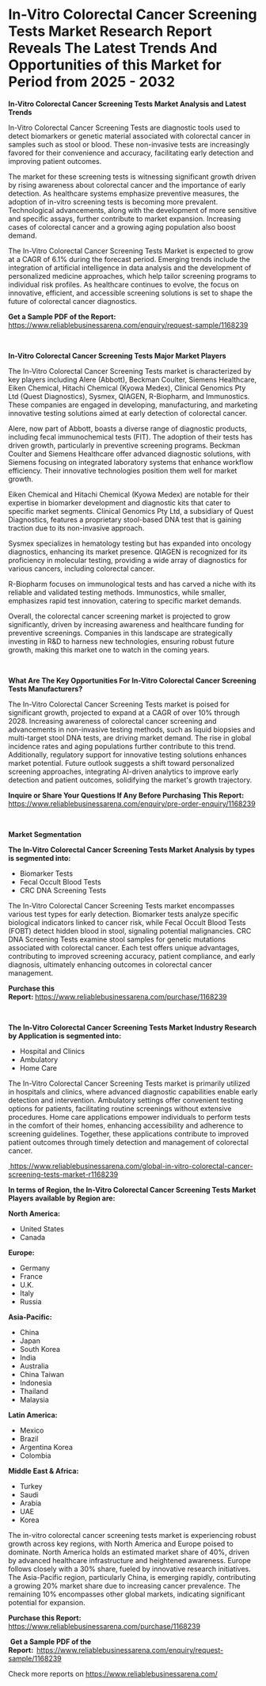 <p><h1>In-Vitro Colorectal Cancer Screening Tests Market Research Report Reveals The Latest Trends And Opportunities of this Market for Period from 2025 - 2032</h1></p><p><strong>In-Vitro Colorectal Cancer Screening Tests Market Analysis and Latest Trends</strong></p>
<p><p>In-Vitro Colorectal Cancer Screening Tests are diagnostic tools used to detect biomarkers or genetic material associated with colorectal cancer in samples such as stool or blood. These non-invasive tests are increasingly favored for their convenience and accuracy, facilitating early detection and improving patient outcomes.</p><p>The market for these screening tests is witnessing significant growth driven by rising awareness about colorectal cancer and the importance of early detection. As healthcare systems emphasize preventive measures, the adoption of in-vitro screening tests is becoming more prevalent. Technological advancements, along with the development of more sensitive and specific assays, further contribute to market expansion. Increasing cases of colorectal cancer and a growing aging population also boost demand.</p><p>The In-Vitro Colorectal Cancer Screening Tests Market is expected to grow at a CAGR of 6.1% during the forecast period. Emerging trends include the integration of artificial intelligence in data analysis and the development of personalized medicine approaches, which help tailor screening programs to individual risk profiles. As healthcare continues to evolve, the focus on innovative, efficient, and accessible screening solutions is set to shape the future of colorectal cancer diagnostics.</p></p>
<p><strong>Get a Sample PDF of the Report:&nbsp;</strong> <a href="https://www.reliablebusinessarena.com/enquiry/request-sample/1168239?utm_campaign=3531&utm_medium=2&utm_source=Github&utm_content=ia&utm_term=29032025&utm_id=in-vitro-colorectal-cancer-screening-tests">https://www.reliablebusinessarena.com/enquiry/request-sample/1168239</a></p>
<p>&nbsp;</p>
<p><strong>In-Vitro Colorectal Cancer Screening Tests Major Market Players</strong></p>
<p><p>The In-Vitro Colorectal Cancer Screening Tests market is characterized by key players including Alere (Abbott), Beckman Coulter, Siemens Healthcare, Eiken Chemical, Hitachi Chemical (Kyowa Medex), Clinical Genomics Pty Ltd (Quest Diagnostics), Sysmex, QIAGEN, R-Biopharm, and Immunostics. These companies are engaged in developing, manufacturing, and marketing innovative testing solutions aimed at early detection of colorectal cancer.</p><p>Alere, now part of Abbott, boasts a diverse range of diagnostic products, including fecal immunochemical tests (FIT). The adoption of their tests has driven growth, particularly in preventive screening programs. Beckman Coulter and Siemens Healthcare offer advanced diagnostic solutions, with Siemens focusing on integrated laboratory systems that enhance workflow efficiency. Their innovative technologies position them well for market growth.</p><p>Eiken Chemical and Hitachi Chemical (Kyowa Medex) are notable for their expertise in biomarker development and diagnostic kits that cater to specific market segments. Clinical Genomics Pty Ltd, a subsidiary of Quest Diagnostics, features a proprietary stool-based DNA test that is gaining traction due to its non-invasive approach.</p><p>Sysmex specializes in hematology testing but has expanded into oncology diagnostics, enhancing its market presence. QIAGEN is recognized for its proficiency in molecular testing, providing a wide array of diagnostics for various cancers, including colorectal cancer.</p><p>R-Biopharm focuses on immunological tests and has carved a niche with its reliable and validated testing methods. Immunostics, while smaller, emphasizes rapid test innovation, catering to specific market demands.</p><p>Overall, the colorectal cancer screening market is projected to grow significantly, driven by increasing awareness and healthcare funding for preventive screenings. Companies in this landscape are strategically investing in R&D to harness new technologies, ensuring robust future growth, making this market one to watch in the coming years. </p></p>
<p>&nbsp;</p>
<p><strong>What Are The Key Opportunities For In-Vitro Colorectal Cancer Screening Tests Manufacturers?</strong></p>
<p><p>The In-Vitro Colorectal Cancer Screening Tests market is poised for significant growth, projected to expand at a CAGR of over 10% through 2028. Increasing awareness of colorectal cancer screening and advancements in non-invasive testing methods, such as liquid biopsies and multi-target stool DNA tests, are driving market demand. The rise in global incidence rates and aging populations further contribute to this trend. Additionally, regulatory support for innovative testing solutions enhances market potential. Future outlook suggests a shift toward personalized screening approaches, integrating AI-driven analytics to improve early detection and patient outcomes, solidifying the market's growth trajectory.</p></p>
<p><strong>Inquire or Share Your Questions If Any Before Purchasing This Report:</strong> <a href="https://www.reliablebusinessarena.com/enquiry/pre-order-enquiry/1168239?utm_campaign=3531&utm_medium=2&utm_source=Github&utm_content=ia&utm_term=29032025&utm_id=in-vitro-colorectal-cancer-screening-tests">https://www.reliablebusinessarena.com/enquiry/pre-order-enquiry/1168239</a></p>
<p>&nbsp;</p>
<p><strong>Market Segmentation</strong></p>
<p><strong>The In-Vitro Colorectal Cancer Screening Tests Market Analysis by types is segmented into:</strong></p>
<p><ul><li>Biomarker Tests</li><li>Fecal Occult Blood Tests</li><li>CRC DNA Screening Tests</li></ul></p>
<p><p>The In-Vitro Colorectal Cancer Screening Tests market encompasses various test types for early detection. Biomarker tests analyze specific biological indicators linked to cancer risk, while Fecal Occult Blood Tests (FOBT) detect hidden blood in stool, signaling potential malignancies. CRC DNA Screening Tests examine stool samples for genetic mutations associated with colorectal cancer. Each test offers unique advantages, contributing to improved screening accuracy, patient compliance, and early diagnosis, ultimately enhancing outcomes in colorectal cancer management.</p></p>
<p><strong>Purchase this Report:&nbsp;</strong><a href="https://www.reliablebusinessarena.com/purchase/1168239?utm_campaign=3531&utm_medium=2&utm_source=Github&utm_content=ia&utm_term=29032025&utm_id=in-vitro-colorectal-cancer-screening-tests">https://www.reliablebusinessarena.com/purchase/1168239</a></p>
<p>&nbsp;</p>
<p><strong>The In-Vitro Colorectal Cancer Screening Tests Market Industry Research by Application is segmented into:</strong></p>
<p><ul><li>Hospital and Clinics</li><li>Ambulatory</li><li>Home Care</li></ul></p>
<p><p>The In-Vitro Colorectal Cancer Screening Tests market is primarily utilized in hospitals and clinics, where advanced diagnostic capabilities enable early detection and intervention. Ambulatory settings offer convenient testing options for patients, facilitating routine screenings without extensive procedures. Home care applications empower individuals to perform tests in the comfort of their homes, enhancing accessibility and adherence to screening guidelines. Together, these applications contribute to improved patient outcomes through timely detection and management of colorectal cancer.</p></p>
<p><a href="https://www.reliablebusinessarena.com/global-in-vitro-colorectal-cancer-screening-tests-market-r1168239?utm_campaign=3531&utm_medium=2&utm_source=Github&utm_content=ia&utm_term=29032025&utm_id=in-vitro-colorectal-cancer-screening-tests">&nbsp;https://www.reliablebusinessarena.com/global-in-vitro-colorectal-cancer-screening-tests-market-r1168239</a></p>
<p><strong>In terms of Region, the In-Vitro Colorectal Cancer Screening Tests Market Players available by Region are:</strong></p>
<p>
    <p> <strong> North America: </strong>
        <ul>
            <li>United States</li>
            <li>Canada</li>
        </ul>
        </p> 
    <p> <strong> Europe: </strong>
        <ul>
            <li>Germany</li>
            <li>France</li>
            <li>U.K.</li>
            <li>Italy</li>
            <li>Russia</li>
        </ul>
        </p> 
    <p> <strong> Asia-Pacific: </strong>
        <ul>
            <li>China</li>
            <li>Japan</li>
            <li>South Korea</li>
            <li>India</li>
            <li>Australia</li>
            <li>China Taiwan</li>
            <li>Indonesia</li>
            <li>Thailand</li>
            <li>Malaysia</li>
        </ul>
        </p> 
    <p> <strong> Latin America: </strong>
        <ul>
            <li>Mexico</li>
            <li>Brazil</li>
            <li>Argentina Korea</li>
            <li>Colombia</li>
        </ul>
        </p> 
    <p> <strong> Middle East & Africa: </strong>
        <ul>
            <li>Turkey</li>
            <li>Saudi</li>
            <li>Arabia</li>
            <li>UAE</li>
            <li>Korea</li>
        </ul>
    </p>
    </p>
<p><p>The in-vitro colorectal cancer screening tests market is experiencing robust growth across key regions, with North America and Europe poised to dominate. North America holds an estimated market share of 40%, driven by advanced healthcare infrastructure and heightened awareness. Europe follows closely with a 30% share, fueled by innovative research initiatives. The Asia-Pacific region, particularly China, is emerging rapidly, contributing a growing 20% market share due to increasing cancer prevalence. The remaining 10% encompasses other global markets, indicating significant potential for expansion.</p></p>
<p><strong>Purchase this Report: </strong><a href="https://www.reliablebusinessarena.com/purchase/1168239?utm_campaign=3531&utm_medium=2&utm_source=Github&utm_content=ia&utm_term=29032025&utm_id=in-vitro-colorectal-cancer-screening-tests">https://www.reliablebusinessarena.com/purchase/1168239</a></p>
<p>&nbsp;<strong>Get a Sample PDF of the Report:&nbsp;&nbsp;</strong><a href="https://www.reliablebusinessarena.com/enquiry/request-sample/1168239?utm_campaign=3531&utm_medium=2&utm_source=Github&utm_content=ia&utm_term=29032025&utm_id=in-vitro-colorectal-cancer-screening-tests">https://www.reliablebusinessarena.com/enquiry/request-sample/1168239</a></p>
<p><strong></strong></p>
<p>Check more reports on <a href="https://www.reliablebusinessarena.com/?utm_campaign=3531&utm_medium=2&utm_source=Github&utm_content=ia&utm_term=29032025&utm_id=in-vitro-colorectal-cancer-screening-tests">https://www.reliablebusinessarena.com/</a></p>